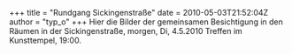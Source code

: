 +++
title = "Rundgang Sickingenstraße"
date = 2010-05-03T21:52:04Z
author = "typ_o"
+++
Hier die Bilder der gemeinsamen Besichtigung in den Räumen in der
Sickingenstraße, morgen, Di, 4.5.2010 Treffen im Kunsttempel, 19:00.
